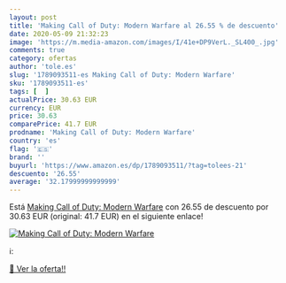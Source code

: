```yaml
---
layout: post
title: 'Making Call of Duty: Modern Warfare al 26.55 % de descuento'
date: 2020-05-09 21:32:23
image: 'https://m.media-amazon.com/images/I/41e+DP9VerL._SL400_.jpg'
comments: true
category: ofertas
author: 'tole.es'
slug: '1789093511-es Making Call of Duty: Modern Warfare'
sku: '1789093511-es'
tags: [  ]
actualPrice: 30.63 EUR
currency: EUR
price: 30.63
comparePrice: 41.7 EUR
prodname: 'Making Call of Duty: Modern Warfare'
country: 'es'
flag: '🇪🇸'
brand: ''
buyurl: 'https://www.amazon.es/dp/1789093511/?tag=tolees-21'
descuento: '26.55'
average: '32.17999999999999'
---
```


Está [Making Call of Duty: Modern Warfare](https://www.amazon.es/dp/1789093511/?tag=tolees-21) con 26.55 de descuento por 30.63 EUR (original: 41.7 EUR) en el siguiente enlace!

[![Making Call of Duty: Modern Warfare](https://m.media-amazon.com/images/I/41e+DP9VerL._SL400_.jpg)](https://www.amazon.es/dp/1789093511/?tag=tolees-21)

ℹ️:


[🛒 Ver la oferta!!](https://www.amazon.es/dp/1789093511/?tag=tolees-21)
